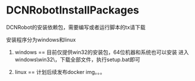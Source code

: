 DCNRobotInstallPackages
=======================

DCNRobot的安装依赖包，需要编写或者运行脚本的tx请下载

安装程序分为windows和linux

1. windows
==
目前仅提供win32的安装包，64位机器和系统也可以安装
进入windows\win32\，下载全部文件，执行setup.bat即可

2. linux
==
计划后续发布docker img。。。
